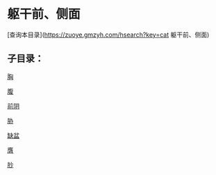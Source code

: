 # 躯干前、侧面
[查询本目录](https://zuoye.gmzyh.com/hsearch?key=cat 躯干前、侧面)

## 子目录：
[胸](https://www.gmzyjc.com/read/biaoxian/cat_胸.md)
[腹](https://www.gmzyjc.com/read/biaoxian/cat_腹.md)
[前阴](https://www.gmzyjc.com/read/biaoxian/cat_前阴.md)
[胁](https://www.gmzyjc.com/read/biaoxian/cat_胁.md)
[缺盆](https://www.gmzyjc.com/read/biaoxian/cat_缺盆.md)
[膺](https://www.gmzyjc.com/read/biaoxian/cat_膺.md)
[䏚](https://www.gmzyjc.com/read/biaoxian/cat_䏚.md)